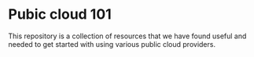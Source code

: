 # Pubic cloud 101

This repository is a collection of resources that we have found useful and needed to get started with using various public cloud providers.

